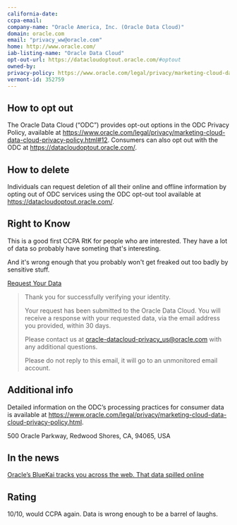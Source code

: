 ```yaml
---
california-date: 
ccpa-email: 
company-name: "Oracle America, Inc. (Oracle Data Cloud)"
domain: oracle.com
email: "privacy_ww@oracle.com"
home: http://www.oracle.com/
iab-listing-name: "Oracle Data Cloud"
opt-out-url: https://datacloudoptout.oracle.com/#optout
owned-by: 
privacy-policy: https://www.oracle.com/legal/privacy/marketing-cloud-data-cloud-privacy-policy.html
vermont-id: 352759
---
```


## How to opt out

The Oracle Data Cloud (“ODC”) provides opt-out options in the ODC Privacy Policy, available at https://www.oracle.com/legal/privacy/marketing-cloud-data-cloud-privacy-policy.html#12. Consumers can also opt out with the ODC at https://datacloudoptout.oracle.com/.

## How to delete

Individuals can request deletion of all their online and offline information by opting out of ODC services using the ODC opt-out tool available at https://datacloudoptout.oracle.com/.


## Right to Know

This is a good first CCPA RtK for people who are interested. They have a lot of data so probably have someting that's interesting.

And it's wrong enough that you probably won't get freaked out too badly by sensitive stuff.

[Request Your Data](https://datacloudoptout.oracle.com/request-your-data)

> Thank you for successfully verifying your identity.
> 
> Your request has been submitted to the Oracle Data Cloud. You will receive a response with your requested data, via the email address you provided, within 30 days.
>
> Please contact us at oracle-datacloud-privacy_us@oracle.com with any additional questions.
> 
> Please do not reply to this email, it will go to an unmonitored email account.

## Additional info

Detailed information on the ODC’s processing practices for consumer data is available at https://www.oracle.com/legal/privacy/marketing-cloud-data-cloud-privacy-policy.html.

500 Oracle Parkway, Redwood Shores, CA, 94065, USA


## In the news

[Oracle’s BlueKai tracks you across the web. That data spilled online](https://techcrunch.com/2020/06/19/oracle-bluekai-web-tracking/)


## Rating

10/10, would CCPA again.  Data is wrong enough to be a barrel of laughs.
